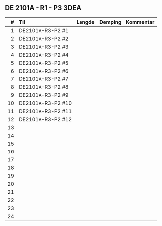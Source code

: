 ## DE 2101A - R1 - P3   3DEA

|  #  |        Til       |Lengde|Demping|Kommentar|
|----:|:-----------------|-----:|------:|:--------|
|    1|DE2101A-R3-P2 #1  |      |       |         |
|    2|DE2101A-R3-P2 #2  |      |       |         |
|    3|DE2101A-R3-P2 #3  |      |       |         |
|    4|DE2101A-R3-P2 #4  |      |       |         |
|    5|DE2101A-R3-P2 #5  |      |       |         |
|    6|DE2101A-R3-P2 #6  |      |       |         |
|    7|DE2101A-R3-P2 #7  |      |       |         |
|    8|DE2101A-R3-P2 #8  |      |       |         |
|    9|DE2101A-R3-P2 #9  |      |       |         |
|   10|DE2101A-R3-P2 #10 |      |       |         |
|   11|DE2101A-R3-P2 #11 |      |       |         |
|   12|DE2101A-R3-P2 #12 |      |       |         |
|   13|                  |      |       |         |
|   14|                  |      |       |         |
|   15|                  |      |       |         |
|   16|                  |      |       |         |
|   17|                  |      |       |         |
|   18|                  |      |       |         |
|   19|                  |      |       |         |
|   20|                  |      |       |         |
|   21|                  |      |       |         |
|   22|                  |      |       |         |
|   23|                  |      |       |         |
|   24|                  |      |       |         |